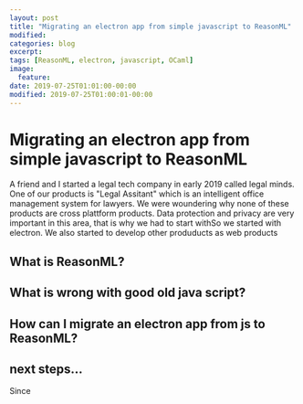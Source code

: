 ```yaml
---
layout: post
title: "Migrating an electron app from simple javascript to ReasonML"
modified:
categories: blog
excerpt:
tags: [ReasonML, electron, javascript, OCaml]
image:
  feature:
date: 2019-07-25T01:01:00-00:00
modified: 2019-07-25T01:00:01-00:00
---
```


# Migrating an electron app from simple javascript to ReasonML
A friend and I started a legal tech company in early 2019 called legal minds. One of our products is "Legal Assitant" which is an intelligent office management system for lawyers. We were woundering why none of these products are cross plattform products. Data protection and privacy are very important in this area, that is why we had to start withSo we started with electron. We also started to develop other produducts as web products

## What is ReasonML?

## What is wrong with good old java script?

## How can I migrate an electron app from js to ReasonML?

## next steps...
Since 
